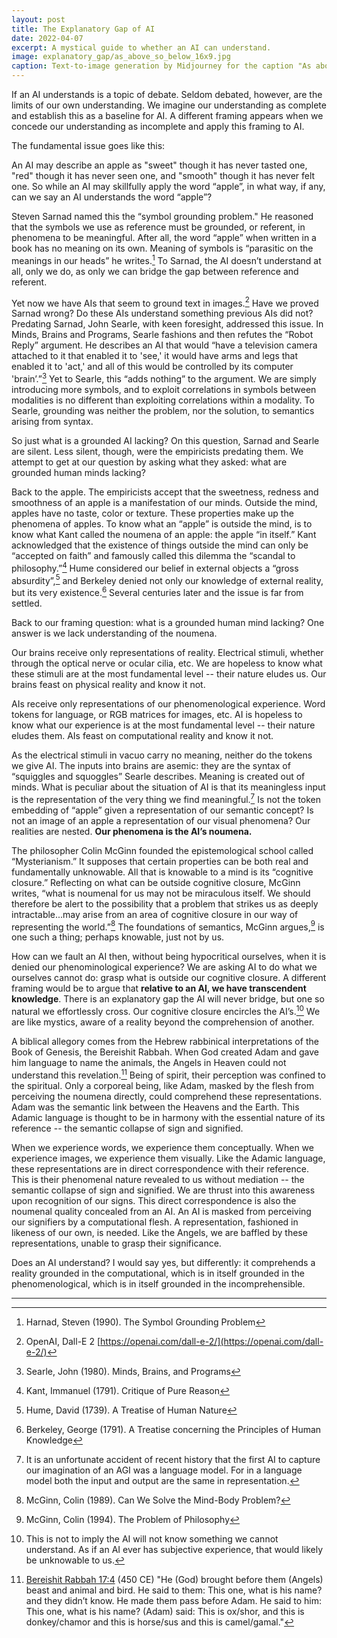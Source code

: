 ```yaml
---
layout: post
title: The Explanatory Gap of AI
date: 2022-04-07
excerpt: A mystical guide to whether an AI can understand.
image: explanatory_gap/as_above_so_below_16x9.jpg
caption: Text-to-image generation by Midjourney for the caption "As above. So below."
---
```


If an AI understands is a topic of debate. Seldom debated, however, are the limits of our own understanding. We imagine our understanding as complete and establish this as a baseline for AI. A different framing appears when we concede our understanding as incomplete and apply this framing to AI.

The fundamental issue goes like this:

An AI may describe an apple as "sweet" though it has never tasted one, "red" though it has never seen one, and "smooth" though it has never felt one. So while an AI may skillfully apply the word “apple”, in what way, if any, can we say an AI understands the word “apple”?

Steven Sarnad named this the “symbol grounding problem." He reasoned that the symbols we use as reference must be grounded, or referent, in phenomena to be meaningful. After all, the word “apple” when written in a book has no meaning on its own. Meaning of symbols is “parasitic on the meanings in our heads” he writes.[^1] To Sarnad, the AI doesn’t understand at all, only we do, as only we can bridge the gap between reference and referent.

Yet now we have AIs that seem to ground text in images.[^2] Have we proved Sarnad wrong? Do these AIs understand something previous AIs did not? Predating Sarnad, John Searle, with keen foresight, addressed this issue. In Minds, Brains and Programs, Searle fashions and then refutes the “Robot Reply” argument. He describes an AI that would “have a television camera attached to it that enabled it to 'see,' it would have arms and legs that enabled it to 'act,' and all of this would be controlled by its computer 'brain’.”[^3] Yet to Searle, this “adds nothing” to the argument. We are simply introducing more symbols, and to exploit correlations in symbols between modalities is no different than exploiting correlations within a modality. To Searle, grounding was neither the problem, nor the solution, to semantics arising from syntax.

So just what is a grounded AI lacking? On this question, Sarnad and Searle are silent. Less silent, though, were the empiricists predating them. We attempt to get at our question by asking what they asked: what are grounded human minds lacking?

Back to the apple. The empiricists accept that the sweetness, redness and smoothness of an apple is a manifestation of our minds. Outside the mind, apples have no taste, color or texture. These properties make up the phenomena of apples. To know what an “apple” is outside the mind, is to know what Kant called the noumena of an apple: the apple “in itself.” Kant acknowledged that the existence of things outside the mind can only be “accepted on faith” and famously called this dilemma the “scandal to philosophy.”[^4] Hume considered our belief in external objects a “gross absurdity”,[^5] and Berkeley denied not only our knowledge of external reality, but its very existence.[^6] Several centuries later and the issue is far from settled.

Back to our framing question: what is a grounded human mind lacking? One answer is we lack understanding of the noumena.

Our brains receive only representations of reality. Electrical stimuli, whether through the optical nerve or ocular cilia, etc. We are hopeless to know what these stimuli are at the most fundamental level -- their nature eludes us. Our brains feast on physical reality and know it not.

AIs receive only representations of our phenomenological experience. Word tokens for language, or RGB matrices for images, etc. AI is hopeless to know what our experience is at the most fundamental level -- their nature eludes them. AIs feast on computational reality and know it not.

As the electrical stimuli in vacuo carry no meaning, neither do the tokens we give AI. The inputs into brains are asemic: they are the syntax of “squiggles and squoggles” Searle describes. Meaning is created out of minds. What is peculiar about the situation of AI is that its meaningless input is the representation of the very thing we find meaningful.[^7] Is not the token embedding of “apple” given a representation of our semantic concept? Is not an image of an apple a representation of our visual phenomena? Our realities are nested. **Our phenomena is the AI’s noumena.** 

The philosopher Colin McGinn founded the epistemological school called “Mysterianism.” It supposes that certain properties can be both real and fundamentally unknowable. All that is knowable to a mind is its “cognitive closure.” Reflecting on what can be outside cognitive closure, McGinn writes, “what is noumenal for us may not be miraculous itself. We should therefore be alert to the possibility that a problem that strikes us as deeply intractable...may arise from an area of cognitive closure in our way of representing the world.”[^8] The foundations of semantics, McGinn argues,[^9] is one such a thing; perhaps knowable, just not by us.

How can we fault an AI then, without being hypocritical ourselves, when it is denied our phenominological experience? We are asking AI to do what we ourselves cannot do: grasp what is outside our cognitive closure. A different framing would be to argue that **relative to an AI, we have transcendent knowledge**. There is an explanatory gap the AI will never bridge, but one so natural we effortlessly cross. Our cognitive closure encircles the AI’s.[^10] We are like mystics, aware of a reality beyond the comprehension of another. 

A biblical allegory comes from the Hebrew rabbinical interpretations of the Book of Genesis, the Bereishit Rabbah. When God created Adam and gave him language to name the animals, the Angels in Heaven could not understand this revelation.[^11] Being of spirit, their perception was confined to the spiritual. Only a corporeal being, like Adam, masked by the flesh from perceiving the noumena directly, could comprehend these representations. Adam was the semantic link between the Heavens and the Earth. This Adamic language is thought to be in harmony with the essential nature of its reference -- the semantic collapse of sign and signified.

When we experience words, we experience them conceptually. When we experience images, we experience them visually. Like the Adamic language, these representations are in direct correspondence with their reference. This is their phenomenal nature revealed to us without mediation -- the semantic collapse of sign and signified. We are thrust into this awareness upon recognition of our signs. This direct correspondence is also the noumenal quality concealed from an AI. An AI is masked from perceiving our signifiers by a computational flesh. A representation, fashioned in likeness of our own, is needed. Like the Angels, we are baffled by these representations, unable to grasp their significance. 

Does an AI understand? I would say yes, but differently: it comprehends a reality grounded in the computational, which is in itself grounded in the phenomenological, which is in itself grounded in the incomprehensible.

-----------------------

[^1]: Harnad, Steven (1990). The Symbol Grounding Problem
[^2]: OpenAI, Dall-E 2 [https://openai.com/dall-e-2/](https://openai.com/dall-e-2/)
[^3]: Searle, John (1980). Minds, Brains, and Programs
[^4]: Kant, Immanuel (1791). Critique of Pure Reason
[^5]: Hume, David (1739). A Treatise of Human Nature
[^6]: Berkeley, George (1791). A Treatise concerning the Principles of Human Knowledge
[^7]: It is an unfortunate accident of recent history that the first AI to capture our imagination of an AGI was a language model. For in a language model both the input and output are the same in representation.
[^8]: McGinn, Colin (1989). Can We Solve the Mind-Body Problem?
[^9]: McGinn, Colin (1994). The Problem of Philosophy
[^10]: This is not to imply the AI will not know something we cannot understand. As if an AI ever has subjective experience, that would likely be unknowable to us. 
[^11]: [Bereishit Rabbah 17:4](https://www.sefaria.org/Bereishit_Rabbah.17.4) (450 CE) "He (God) brought before them (Angels) beast and animal and bird. He said to them: This one, what is his name? and they didn’t know. He made them pass before Adam. He said to him: This one, what is his name? (Adam) said: This is ox/shor, and this is donkey/chamor and this is horse/sus and this is camel/gamal."
